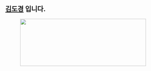 ##  [**김도경**](https://www.rallit.com/resumes/257511@dokyungkim9919/%EA%B9%80%EB%8F%84%EA%B2%BD) 입니다.
<p align="center"><img
    src="https://render.gitanimals.org/lines/rudeh2926?pet-id=589961688038175360"
    width="400"
    height="150"
  />